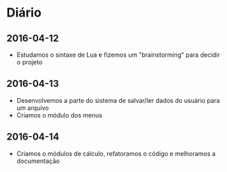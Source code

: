 # Diário

## 2016-04-12
* Estudamos o sintaxe de Lua e fizemos um "brainstorming" para decidir o projeto

## 2016-04-13
* Desenvolvemos a parte do sistema de salvar/ler dados do usuário para um arquivo
* Criamos o módulo dos menus

## 2016-04-14
* Criamos o módulos de cálculo, refatoramos o código e melhoramos a documentação 